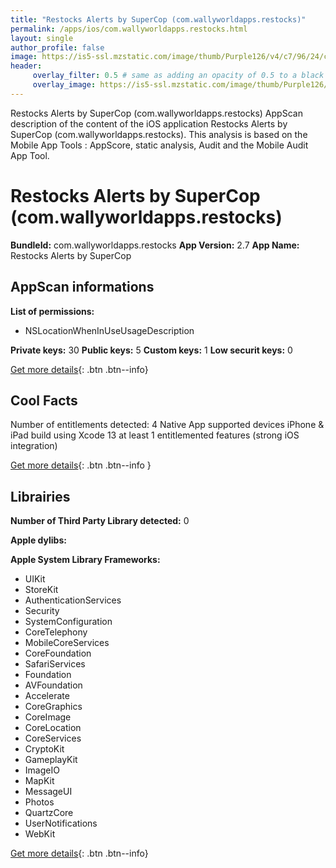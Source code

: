 ```yaml
---
title: "Restocks Alerts by SuperCop (com.wallyworldapps.restocks)"
permalink: /apps/ios/com.wallyworldapps.restocks.html
layout: single
author_profile: false
image: https://is5-ssl.mzstatic.com/image/thumb/Purple126/v4/c7/96/24/c7962477-debd-6068-aec9-183edbd41574/AppIcon2-1x_U007emarketing-0-10-0-85-220.png/512x512bb.jpg
header: 
     overlay_filter: 0.5 # same as adding an opacity of 0.5 to a black background
     overlay_image: https://is5-ssl.mzstatic.com/image/thumb/Purple126/v4/c7/96/24/c7962477-debd-6068-aec9-183edbd41574/AppIcon2-1x_U007emarketing-0-10-0-85-220.png/512x512bb.jpg
---
```

Restocks Alerts by SuperCop (com.wallyworldapps.restocks) AppScan description of the content of the iOS application Restocks Alerts by SuperCop (com.wallyworldapps.restocks). This analysis is based on the Mobile App Tools : AppScore, static analysis, Audit and the Mobile Audit App Tool.

# Restocks Alerts by SuperCop (com.wallyworldapps.restocks)

**BundleId:** com.wallyworldapps.restocks
**App Version:** 2.7
**App Name:** Restocks Alerts by SuperCop


## AppScan informations 

**List of permissions:** 
- NSLocationWhenInUseUsageDescription
  
  
**Private keys:** 30
**Public keys:** 5
**Custom keys:** 1
**Low securit keys:** 0
  
[Get more details](/pricing.html){: .btn .btn--info}

## Cool Facts

Number of entitlements detected: 4
Native App
supported devices iPhone & iPad
build using Xcode 13
at least 1 entitlemented features (strong iOS integration)
  
[Get more details](/pricing.html){: .btn .btn--info }

## Librairies 
**Number of Third Party Library detected:** 0


**Apple dylibs:**


**Apple System Library Frameworks:**
- UIKit
- StoreKit
- AuthenticationServices
- Security
- SystemConfiguration
- CoreTelephony
- MobileCoreServices
- CoreFoundation
- SafariServices
- Foundation
- AVFoundation
- Accelerate
- CoreGraphics
- CoreImage
- CoreLocation
- CoreServices
- CryptoKit
- GameplayKit
- ImageIO
- MapKit
- MessageUI
- Photos
- QuartzCore
- UserNotifications
- WebKit


  
[Get more details](/pricing.html){: .btn .btn--info}

